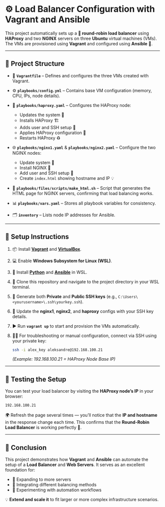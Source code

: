 # ⚙️ Load Balancer Configuration with Vagrant and Ansible

This project automatically sets up a **🔁 round-robin load balancer** using **HAProxy** and two **NGINX** servers on three **Ubuntu** virtual machines (VMs).
The VMs are provisioned using **Vagrant** and configured using **Ansible** 🧩.

---

## 📁 Project Structure

* 🧱 **`Vagrantfile`** – Defines and configures the three VMs created with Vagrant.
* ⚙️ **`playbooks/config.yml`** – Contains base VM configuration (memory, CPU, IPs, node details).
* 🧮 **`playbooks/haproxy.yaml`** – Configures the HAProxy node:

  * Updates the system 🧩
  * Installs HAProxy 🏗️
  * Adds user and SSH setup 🔑
  * Applies HAProxy configuration 🧠
  * Restarts HAProxy ♻️
* 🌐 **`playbooks/nginx1.yaml`** & **`playbooks/nginx2.yaml`** – Configure the two NGINX nodes:

  * Update system 🔧
  * Install NGINX 🚀
  * Add user and SSH setup 🔐
  * Create `index.html` showing hostname and IP 💡
* 📝 **`playbooks/files/scripts/make_html.sh`** – Script that generates the HTML page for NGINX servers, confirming that load balancing works.
* 📊 **`playbooks/vars.yaml`** – Stores all playbook variables for consistency.
* 🗂️ **`inventory`** – Lists node IP addresses for Ansible.

---

## 🧰 Setup Instructions

1. 📦 Install [**Vagrant**](https://www.vagrantup.com/downloads) and [**VirtualBox**](https://www.virtualbox.org/wiki/Downloads).
2. 💻 Enable **Windows Subsystem for Linux (WSL)**.
3. 🐍 Install [**Python**](https://www.python.org/downloads/) and [**Ansible**](https://docs.ansible.com/ansible/latest/installation_guide/intro_installation.html) in WSL.
4. 📂 Clone this repository and navigate to the project directory in your WSL terminal.
5. 🔐 Generate both **Private** and **Public SSH keys** (e.g., `C:\Users\<yourusername>\.ssh\yourkey.ssh`).
6. 🧾 Update the **nginx1**, **nginx2**, and **haproxy** configs with your SSH key details.
7. ▶️ Run **`vagrant up`** to start and provision the VMs automatically.
8. 🧑‍💻 For troubleshooting or manual configuration, connect via SSH using your private key:

   ```bash
   ssh -i alex_key aleksandre@192.168.100.21
   ```

   *(Example: 192.168.100.21 = HAProxy Node Base IP)*

---

## 🧪 Testing the Setup

You can test your load balancer by visiting the **HAProxy node’s IP** in your browser:

```bash
192.168.100.21
```

🌍 Refresh the page several times — you’ll notice that the **IP and hostname** in the response change each time.
This confirms that the **Round-Robin Load Balancer** is working perfectly 🔄.

---

## 🏁 Conclusion

This project demonstrates how **Vagrant** and **Ansible** can automate the setup of a **Load Balancer** and **Web Servers**.
It serves as an excellent foundation for:

* 🧱 Expanding to more servers
* 🔄 Integrating different balancing methods
* 🧩 Experimenting with automation workflows

💡 **Extend and scale it** to fit larger or more complex infrastructure scenarios.
